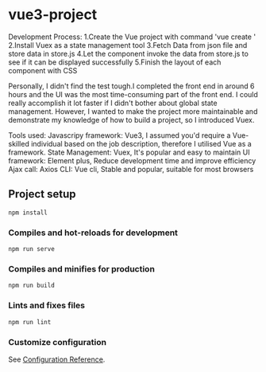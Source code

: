 # vue3-project

Development Process: 
1.Create the Vue project with command 'vue create <project-name>'
2.Install Vuex as a state management tool
3.Fetch Data from json file and store data in store.js
4.Let the component invoke the data from store.js to see if it can be displayed successfully
5.Finish the layout of each component with CSS
  
Personally, I didn't find the test tough.I completed the front end in around 6 hours and  the UI was the most time-consuming part of the front end. I could really accomplish it lot faster if I didn't bother about global state management. However, I wanted to make the project more maintainable and demonstrate my knowledge of how to build a project, so I introduced Vuex.
  
Tools used:
Javascripy framework: Vue3, I assumed you'd require a Vue-skilled individual based on the job description, therefore I utilised Vue as a framework.
State Management: Vuex, It's popular and easy to maintain
UI framework: Element plus, Reduce development time and improve efficiency
Ajax call: Axios
CLI: Vue cli, Stable and popular, suitable for most browsers
  
## Project setup
```
npm install
```

### Compiles and hot-reloads for development
```
npm run serve
```

### Compiles and minifies for production
```
npm run build
```

### Lints and fixes files
```
npm run lint
```

### Customize configuration
See [Configuration Reference](https://cli.vuejs.org/config/).

